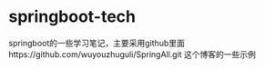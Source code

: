 # springboot-tech
springboot的一些学习笔记，主要采用github里面https://github.com/wuyouzhuguli/SpringAll.git
这个博客的一些示例
